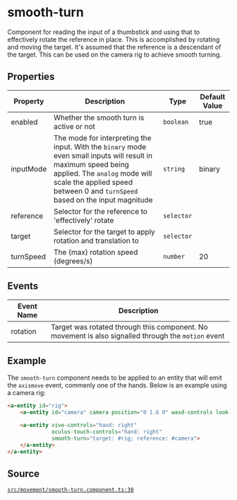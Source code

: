 # smooth-turn
Component for reading the input of a thumbstick and using that to effectively
rotate the reference in place. This is accomplished by rotating and moving the target.
It's assumed that the reference is a descendant of the target. This can be used on the camera rig
to achieve smooth turning.

## Properties
| Property | Description | Type | Default Value |
|----------|-------------|------|---------------|
| enabled | Whether the smooth turn is active or not | `boolean` | true |
| inputMode | The mode for interpreting the input. With the `binary` mode even small inputs will result in maximum speed being applied. The `analog` mode will scale the applied speed between 0 and `turnSpeed` based on the input magnitude | `string` | binary |
| reference | Selector for the reference to 'effectively' rotate | `selector` |  |
| target | Selector for the target to apply rotation and translation to | `selector` |  |
| turnSpeed | The (max) rotation speed (degrees/s) | `number` | 20 |

## Events
| Event Name | Description  |
|------------|--------------|
| rotation | Target was rotated through this component. No movement is also signalled through      the `motion` event |


## Example
The `smooth-turn` component needs to be applied to an entity that will emit the `axismove` event,
commenly one of the hands. Below is an example using a camera rig:
```HTML
<a-entity id="rig">
    <a-entity id="camera" camera position="0 1.6 0" wasd-controls look-controls></a-entity>

    <a-entity vive-controls="hand: right"
              oculus-touch-controls="hand: right"
              smooth-turn="target: #rig; reference: #camera">
    </a-entity>
</a-entity>
```


## Source
[`src/movement/smooth-turn.component.ts:30`](https://github.com/mrxz/aframe-locomotion/blob/215b9f9/src/movement/smooth-turn.component.ts#L30)

